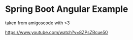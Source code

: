 # Spring Boot Angular Example

taken from amigoscode with <3

<https://www.youtube.com/watch?v=8ZPsZBcue50>
